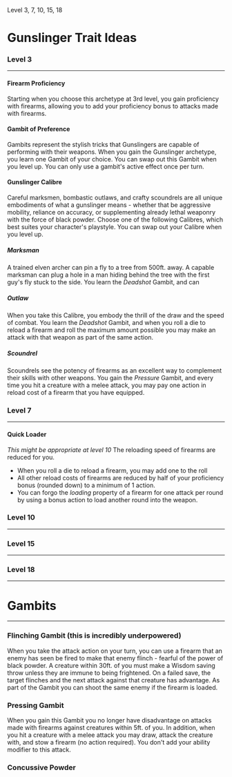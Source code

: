 Level 3, 7, 10, 15, 18
# Gunslinger Trait Ideas

### Level 3
---
#### Firearm Proficiency
Starting when you choose this archetype at 3rd level, you gain proficiency with firearms, allowing you to add your proficiency bonus to attacks made with firearms.
#### Gambit of Preference
Gambits represent the stylish tricks that Gunslingers are capable of performing with their weapons. When you gain the Gunslinger archetype, you learn one Gambit of your choice. You can swap out this Gambit when you level up. You can only use a gambit's active effect once per turn.
#### Gunslinger Calibre
Careful marksmen, bombastic outlaws, and crafty scoundrels are all unique embodiments of what a gunslinger means - whether that be aggressive mobility, reliance on accuracy, or supplementing already lethal weaponry with the force of black powder. Choose one of the following Calibres, which best suites your character's playstyle. You can swap out your Calibre when you level up.
##### Marksman
A trained elven archer can pin a fly to a tree from 500ft. away. A capable marksman can plug a hole in a man hiding behind the tree with the first guy's fly stuck to the side. You learn the *Deadshot* Gambit, and can 
##### Outlaw
When you take this Calibre, you embody the thrill of the draw and the speed of combat. You learn the *Deadshot* Gambit, and when you roll a die to reload a firearm and roll the maximum amount possible you may make an attack with that weapon as part of the same action.
##### Scoundrel
Scoundrels see the potency of firearms as an excellent way to complement their skills with other weapons. You gain the *Pressure* Gambit, and every time you hit a creature with a melee attack, you may pay one action in reload cost of a firearm that you have equipped.
### Level 7
---
#### Quick Loader
*This might be appropriate at level 10*
The reloading speed of firearms are reduced for you.
- When you roll a die to reload a firearm, you may add one to the roll
- All other reload costs of firearms are reduced by half of your proficiency bonus (rounded down) to a minimum of 1 action.
- You can forgo the *loading* property of a firearm for one attack per round by using a bonus action to load another round into the weapon.
#### 
### Level 10
---

### Level 15
---

### Level 18
---


# Gambits
---
### Flinching Gambit (this is incredibly underpowered)
When you take the attack action on your turn, you can use a firearm that an enemy has seen be fired to make that enemy flinch - fearful of the power of black powder. A creature within 30ft. of you must make a Wisdom saving throw unless they are immune to being frightened. On a failed save, the target flinches and the next attack against that creature has advantage. As part of the Gambit you can shoot the same enemy if the firearm is loaded.
### Pressing Gambit
When you gain this Gambit you no longer have disadvantage on attacks made with firearms against creatures within 5ft. of you. In addition, when you hit a creature with a melee attack you may draw, attack the creature with, and stow a firearm (no action required). You don't add your ability modifier to this attack.
### Concussive Powder

